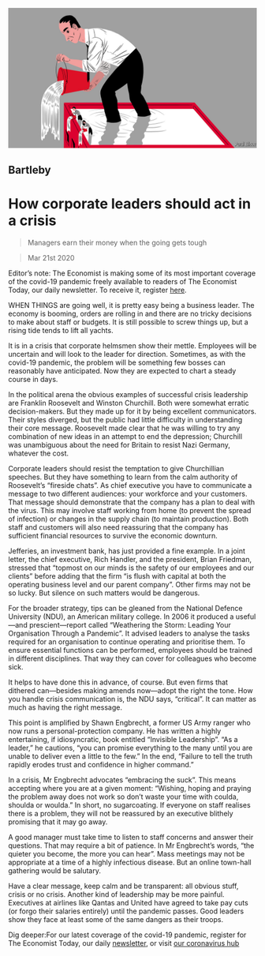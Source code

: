 ![](./images/20200321_WBD001_0.jpg)

## Bartleby

# How corporate leaders should act in a crisis

> Managers earn their money when the going gets tough

> Mar 21st 2020

Editor’s note: The Economist is making some of its most important coverage of the covid-19 pandemic freely available to readers of The Economist Today, our daily newsletter. To receive it, register [here](https://www.economist.com/https://my.economist.com/user#newsletter). 

WHEN THINGS are going well, it is pretty easy being a business leader. The economy is booming, orders are rolling in and there are no tricky decisions to make about staff or budgets. It is still possible to screw things up, but a rising tide tends to lift all yachts.

It is in a crisis that corporate helmsmen show their mettle. Employees will be uncertain and will look to the leader for direction. Sometimes, as with the covid-19 pandemic, the problem will be something few bosses can reasonably have anticipated. Now they are expected to chart a steady course in days.

In the political arena the obvious examples of successful crisis leadership are Franklin Roosevelt and Winston Churchill. Both were somewhat erratic decision-makers. But they made up for it by being excellent communicators. Their styles diverged, but the public had little difficulty in understanding their core message. Roosevelt made clear that he was willing to try any combination of new ideas in an attempt to end the depression; Churchill was unambiguous about the need for Britain to resist Nazi Germany, whatever the cost.

Corporate leaders should resist the temptation to give Churchillian speeches. But they have something to learn from the calm authority of Roosevelt’s “fireside chats”. As chief executive you have to communicate a message to two different audiences: your workforce and your customers. That message should demonstrate that the company has a plan to deal with the virus. This may involve staff working from home (to prevent the spread of infection) or changes in the supply chain (to maintain production). Both staff and customers will also need reassuring that the company has sufficient financial resources to survive the economic downturn.

Jefferies, an investment bank, has just provided a fine example. In a joint letter, the chief executive, Rich Handler, and the president, Brian Friedman, stressed that “topmost on our minds is the safety of our employees and our clients” before adding that the firm “is flush with capital at both the operating business level and our parent company”. Other firms may not be so lucky. But silence on such matters would be dangerous.

For the broader strategy, tips can be gleaned from the National Defence University (NDU), an American military college. In 2006 it produced a useful—and prescient—report called “Weathering the Storm: Leading Your Organisation Through a Pandemic”. It advised leaders to analyse the tasks required for an organisation to continue operating and prioritise them. To ensure essential functions can be performed, employees should be trained in different disciplines. That way they can cover for colleagues who become sick.

It helps to have done this in advance, of course. But even firms that dithered can—besides making amends now—adopt the right the tone. How you handle crisis communication is, the NDU says, “critical”. It can matter as much as having the right message.

This point is amplified by Shawn Engbrecht, a former US Army ranger who now runs a personal-protection company. He has written a highly entertaining, if idiosyncratic, book entitled “Invisible Leadership”. “As a leader,” he cautions, “you can promise everything to the many until you are unable to deliver even a little to the few.” In the end, “Failure to tell the truth rapidly erodes trust and confidence in higher command.”

In a crisis, Mr Engbrecht advocates “embracing the suck”. This means accepting where you are at a given moment: “Wishing, hoping and praying the problem away does not work so don’t waste your time with coulda, shoulda or woulda.” In short, no sugarcoating. If everyone on staff realises there is a problem, they will not be reassured by an executive blithely promising that it may go away.

A good manager must take time to listen to staff concerns and answer their questions. That may require a bit of patience. In Mr Engbrecht’s words, “the quieter you become, the more you can hear”. Mass meetings may not be appropriate at a time of a highly infectious disease. But an online town-hall gathering would be salutary.

Have a clear message, keep calm and be transparent: all obvious stuff, crisis or no crisis. Another kind of leadership may be more painful. Executives at airlines like Qantas and United have agreed to take pay cuts (or forgo their salaries entirely) until the pandemic passes. Good leaders show they face at least some of the same dangers as their troops.

Dig deeper:For our latest coverage of the covid-19 pandemic, register for The Economist Today, our daily [newsletter](https://www.economist.com/https://my.economist.com/user#newsletter), or visit [our coronavirus hub](https://www.economist.com//coronavirus)